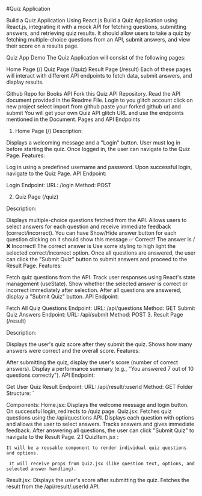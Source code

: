 
#Quiz Application

Build a Quiz Application Using React.js
Build a Quiz Application using React.js, integrating it with a mock API for fetching questions, submitting answers, and retrieving quiz results. It should allow users to take a quiz by fetching multiple-choice questions from an API, submit answers, and view their score on a results page.

Quiz App Demo
The Quiz Application will consist of the following pages:

Home Page (/)
Quiz Page (/quiz)
Result Page (/result)
Each of these pages will interact with different API endpoints to fetch data, submit answers, and display results.

Github Repo for Books API
Fork this Quiz API Repository.
Read the API document provided in the Readme File.
Login to you glitch account
click on new project
select import from github
paste your forked github url and submit
You will get your own Quiz API glitch URL and use the endpoints mentioned in the Document.
Pages and API Endpoints
1. Home Page (/)
 Description:

Displays a welcoming message and a "Login" button.
User must log in before starting the quiz.
Once logged in, the user can navigate to the Quiz Page.
Features:

Log in using a predefined username and password.
Upon successful login, navigate to the Quiz Page.
API Endpoint:

Login Endpoint:
URL: /login
Method: POST


2. Quiz Page (/quiz)


Description:

Displays multiple-choice questions fetched from the API.
Allows users to select answers for each question and receive immediate feedback (correct/incorrect).
You can have Show/Hide answer button for each question clicking on it should show this message ✅ Correct! The answer is <correct answer> / ❌ Incorrect! The correct answer is <corect answer>
Use some styling to high light the selected correct/incorrect option.
Once all questions are answered, the user can click the "Submit Quiz" button to submit answers and proceed to the Result Page.
Features:

Fetch quiz questions from the API.
Track user responses using React's state management (useState).
Show whether the selected answer is correct or incorrect immediately after selection.
After all questions are answered, display a "Submit Quiz" button.
API Endpoint:

Fetch All Quiz Questions Endpoint:
URL: /api/questions
Method: GET
Submit Quiz Answers Endpoint:
URL: /api/submit
Method: POST
3. Result Page (/result)


Description:

Displays the user's quiz score after they submit the quiz.
Shows how many answers were correct and the overall score.
Features:

After submitting the quiz, display the user's score (number of correct answers).
Display a performance summary (e.g., "You answered 7 out of 10 questions correctly").
API Endpoint:

Get User Quiz Result Endpoint:
URL: /api/result/:userId
Method: GET
Folder Structure:
 `

Components:
Home.jsx:
Displays the welcome message and login button.
On successful login, redirects to /quiz page.
Quiz.jsx:
Fetches quiz questions using the /api/questions API.
Displays each question with options and allows the user to select answers.
Tracks answers and gives immediate feedback.
After answering all questions, the user can click "Submit Quiz" to navigate to the Result Page.
2.1 QuizItem.jsx :

    It will be a reusable component to render individual quiz questions and options.

     It will receive props from Quiz.jsx (like question text, options, and selected answer handling). 
    
Result.jsx:
Displays the user's score after submitting the quiz.
Fetches the result from the /api/result/:userId API.
